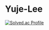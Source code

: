 # Yuje-Lee
[![Solved.ac Profile](http://mazassumnida.wtf/api/v2/generate_badge?boj=dbwp031)](https://solved.ac/dbwp031/)
